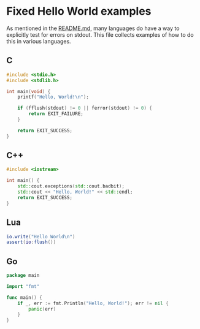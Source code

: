 # Fixed Hello World examples

As mentioned in the [README.md](README.md), many languages do have a way
to explicitly test for errors on stdout. This file collects examples of
how to do this in various languages.

## C

```c
#include <stdio.h>
#include <stdlib.h>

int main(void) {
    printf("Hello, World!\n");

    if (fflush(stdout) != 0 || ferror(stdout) != 0) {
        return EXIT_FAILURE;
    }

    return EXIT_SUCCESS;
}
```

## C++
```cpp
#include <iostream>

int main() {
    std::cout.exceptions(std::cout.badbit);
    std::cout << "Hello, World!" << std::endl;
    return EXIT_SUCCESS;
}
```

## Lua

```lua
io.write("Hello World\n")
assert(io:flush())
```

## Go

```go
package main

import "fmt"

func main() {
	if _, err := fmt.Println("Hello, World!"); err != nil {
		panic(err)
	}
}
```
